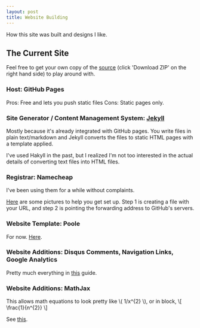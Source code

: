 ```yaml
---
layout: post
title: Website Building
---
```


<!--TODO: history of past sites -->

How this site was built and designs I like.
<!--end excerpt-->

## The Current Site

Feel free to get your own copy of the
[source](https://github.com/victorgan/victorgan.github.io) (click 'Download ZIP'
on the right hand side) to play around with.

### Host: GitHub Pages
Pros: Free and lets you push static files
Cons: Static pages only.

### Site Generator / Content Management System: [Jekyll](http://jekyllrb.com/)
Mostly because it's already integrated with GitHub pages. You write files in
plain text/markdown and Jekyll converts the files to static HTML pages with a
template applied.  

I've used Hakyll in the past, but I realized I'm not too interested in the
actual details of converting text files into HTML files.

### Registrar: Namecheap
I've been using them for a while without complaints.

[Here](http://davidensinger.com/2013/03/setting-the-dns-for-github-pages-on-namecheap/)
are some pictures to help you get set up. Step 1 is creating a file with your
URL, and step 2 is pointing the forwarding address to GitHub's servers.

### Website Template: Poole
For now. [Here](http://getpoole.com/).

### Website Additions: Disqus Comments, Navigation Links, Google Analytics
Pretty much everything in
[this](http://joshualande.com/jekyll-github-pages-poole/) guide.

### Website Additions: MathJax
This allows math equations to look pretty like \\( 1/x^{2} \\), 
or in block, \\[ \frac{1}{n^{2}} \\] 

See [this](http://christopherpoole.github.io/using-mathjax-on-github-pages/).
